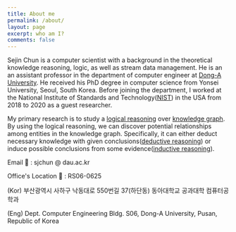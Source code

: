 ```yaml
---
title: About me
permalink: /about/
layout: page
excerpt: who am I? 
comments: false
---
```


Sejin Chun is a computer scientist with a background in the theoretical knowledge reasoning, logic, as well as stream data management. He is an an assistant professor in the department of computer engineer at [Dong-A University](https://computer.donga.ac.kr/sites/computer/index.do). He received his PhD degree in computer science from Yonsei University, Seoul, South Korea. Before joining the department, I worked at the National Institute of Standards and Technology([NIST](https://www.nist.gov/)) in the USA from 2018 to 2020 as a guest researcher. 

My primary research is to study a [logical reasoning](https://en.wikipedia.org/wiki/Logical_reasoning) over [knowledge graph](https://en.wikipedia.org/wiki/Knowledge_graph). By using the logical reasoning, we can discover potential relationships among entities in the knowledge graph. Specifically, it can either deduct necessary knowledge with given conclusions([deductive reasoning](https://en.wikipedia.org/wiki/Deductive_reasoning)) or induce possible conclusions from some evidence([inductive reasoning](https://en.wikipedia.org/wiki/Inductive_reasoning)).

Email 📧 : sjchun @ dau.ac.kr

Office's Location 🏢 : RS06-0625

(Kor) 부산광역시 사하구 낙동대로 550번길 37(하단동) 동아대학교 공과대학 컴퓨터공학과  

(Eng) Dept. Computer Engineering Bldg. S06, Dong-A University, Pusan, Republic of Korea